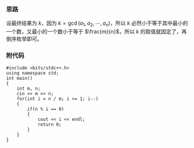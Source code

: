 ### 思路
设最终结果为 $k$，因为 $k = \gcd(a_1,a_2,\cdots,a_n)$，所以 $k$ 必然小于等于其中最小的一个数，又最小的一个数小于等于 $\frac{m}{n}$，所以 $k$ 的取值就固定了，再倒序枚举即可。
### 附代码
```
#include <bits/stdc++.h>
using namespace std;
int main()
{
	int m, n;	
	cin >> m >> n;
	for(int i = n / m; i >= 1; i--)
	{
		if(n % i == 0)
		{
			cout << i << endl;
			return 0;
		}
	}
}
```

